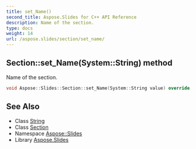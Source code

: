 ```yaml
---
title: set_Name()
second_title: Aspose.Slides for C++ API Reference
description: Name of the section.
type: docs
weight: 14
url: /aspose.slides/section/set_name/
---
```

## Section::set_Name(System::String) method


Name of the section.

```cpp
void Aspose::Slides::Section::set_Name(System::String value) override
```

## See Also

* Class [String](../../../system/string/)
* Class [Section](../)
* Namespace [Aspose::Slides](../../)
* Library [Aspose.Slides](../../../)